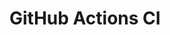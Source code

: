 # GitHub Actions CI




















































































































































































































































































































































































































































































































































































































































































































































































































































































































































































































































































































































































































































































































































































































































































































































































































































































































































































































































































































































































































































































































































































































































































































































































































































































































































































































































































































































































































































































































































































































































































































































































































































































































































































































































